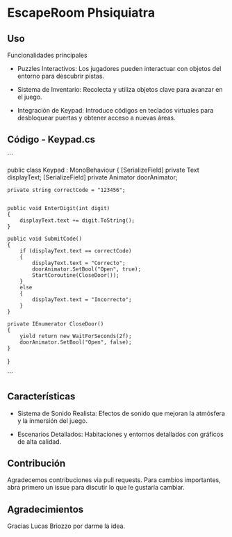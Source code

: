 # EscapeRoom Phsiquiatra

## Uso

Funcionalidades principales

- Puzzles Interactivos: Los jugadores pueden interactuar con objetos del entorno para descubrir pistas.

- Sistema de Inventario: Recolecta y utiliza objetos clave para avanzar en el juego.

- Integración de Keypad: Introduce códigos en teclados virtuales para desbloquear puertas y obtener acceso a nuevas áreas.


## Código - Keypad.cs

´´´

public class Keypad : MonoBehaviour
{
    [SerializeField] private Text displayText;
    [SerializeField] private Animator doorAnimator;

    private string correctCode = "123456";


    public void EnterDigit(int digit)
    {
        displayText.text += digit.ToString();
    }

    public void SubmitCode()
    {
        if (displayText.text == correctCode)
        {
            displayText.text = "Correcto";
            doorAnimator.SetBool("Open", true);
            StartCoroutine(CloseDoor());
        }
        else
        {
            displayText.text = "Incorrecto";
        }
    }

    private IEnumerator CloseDoor()
    {
        yield return new WaitForSeconds(2f);
        doorAnimator.SetBool("Open", false);
    }
}

´´´

## Características

- Sistema de Sonido Realista: Efectos de sonido que mejoran la atmósfera y la inmersión del juego.

- Escenarios Detallados: Habitaciones y entornos detallados con gráficos de alta calidad.


## Contribución

Agradecemos contribuciones via pull requests. Para cambios importantes, abra primero un issue para discutir lo que le gustaría cambiar.


## Agradecimientos

Gracias Lucas Briozzo por darme la idea.
